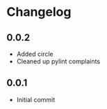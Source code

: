 # Changelog

## 0.0.2
  * Added circle
  * Cleaned up pylint complaints

## 0.0.1
  * Initial commit
